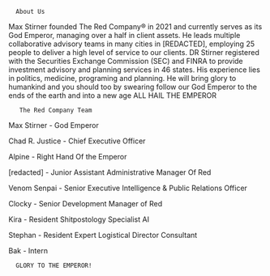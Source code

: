       About Us

  <p>Max Stirner founded The Red Company® in 2021 and currently serves as its God Emperor, managing over a half in client assets. He leads multiple collaborative advisory teams in many cities in [REDACTED], employing 25 people to deliver a high level of service to our clients. DR Stirner registered with the Securities Exchange Commission (SEC) and FINRA to provide investment advisory and planning services in 46 states. His experience lies in politics, medicine, programing and planning.
He will bring glory to humankind and you should too by swearing follow our God Emperor to the ends of the earth and into a new age
ALL HAIL THE EMPEROR
</p>



       The Red Company Team
  <p>Max Stirner - God Emperor

Chad R. Justice - Chief Executive Officer

Alpine - Right Hand Of the Emperor

[redacted] - Junior Assistant Administrative Manager Of Red

Venom Senpai - Senior Executive Intelligence & Public Relations Officer

Clocky - Senior Development Manager of Red

Kira - Resident Shitpostology Specialist AI

Stephan - Resident Expert Logistical Director Consultant

Bak - Intern
</p>

      GLORY TO THE EMPEROR!
